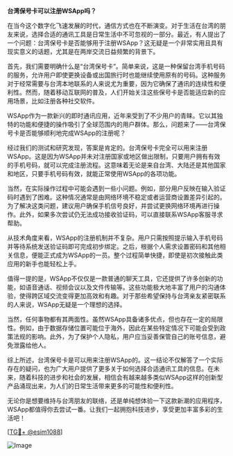 **台湾保号卡可以注册WSApp吗？**

在当今这个数字化飞速发展的时代，通信方式也在不断演变。对于生活在台湾的朋友来说，选择合适的通讯工具是日常生活中不可忽视的一部分。最近，有人提出了一个问题：台湾保号卡是否能够用于注册WSApp？这无疑是一个非常实用且具有现实意义的话题，尤其是在两岸交流日益频繁的背景下。

首先，我们需要明确什么是“台湾保号卡”。简单来说，这是一种保留台湾手机号码的服务，允许用户即使更换设备或出国旅行时也能继续使用原有的号码。这种服务对于经常需要与台湾本地联系的人来说尤为重要，因为它确保了通讯的连续性和便利性。然而，随着移动互联网的普及，人们开始关注这些保号卡是否能适应新的应用场景，比如注册各种社交软件。

WSApp作为一款新兴的即时通讯应用，近年来受到了不少用户的青睐。它以其独特的功能和便捷的操作吸引了全球范围内的用户群体。那么，问题来了——台湾保号卡是否能够顺利地完成WSApp的注册呢？

经过我们的测试和研究发现，答案是肯定的。台湾保号卡完全可以用来注册WSApp。这是因为WSApp并未对注册国家或地区做出限制，只要用户拥有有效的手机号码，就可以完成注册流程。这意味着无论是来自台湾、大陆还是其他国家和地区，只要手机号码有效，就能正常使用WSApp的各项功能。

当然，在实际操作过程中可能会遇到一些小问题。例如，部分用户反映在输入验证码时遇到了困难。这种情况通常是由网络环境不稳定或者运营商设置差异引起的。为了解决这类问题，建议用户确保手机信号良好，并尝试更换网络环境再进行操作。此外，如果多次尝试仍无法成功接收验证码，可以直接联系WSApp客服寻求帮助。

从技术角度来看，WSApp的注册机制并不复杂。用户只需按照提示输入手机号码并等待系统发送验证码即可完成初步绑定。之后，根据个人需求设置密码和其他相关信息，便能正式成为WSApp的一员。整个过程简单快捷，即使是初次接触此类应用的新手也能轻松上手。

值得一提的是，WSApp不仅仅是一款普通的聊天工具，它还提供了许多创新的功能，如语音通话、视频会议以及文件传输等。这些功能极大地丰富了用户的沟通体验，使得跨区域交流变得更加高效和有趣。对于那些希望保持与台湾亲友紧密联系的人来说，WSApp无疑是一个理想的选择。

当然，任何事物都有其两面性。虽然WSApp具备诸多优点，但也存在一定的局限性。例如，由于数据存储位置可能位于海外，因此在某些特定情况下可能会受到政策法规的影响。此外，为了保护个人隐私，用户应当妥善保管自己的账号信息，避免泄露给他人。

综上所述，台湾保号卡是可以用来注册WSApp的。这一结论不仅解答了一个实际存在的疑问，也为广大用户提供了更多关于如何选择合适通讯工具的信息。在未来，随着科技的进步和社会的发展，相信会有越来越多类似WSApp这样的创新型产品涌现出来，为人们的日常生活带来更多的可能性和便利性。

无论你是想要维持与台湾朋友的联络，还是单纯想体验一下这款新潮的应用程序，WSApp都值得你去尝试一番。让我们一起拥抱科技进步，享受更加丰富多彩的生活吧！

[[TG💪+ @esim1088](https://t.me/s/esim1088)]

![Image](https://i.postimg.cc/4NQfJmqS/Snipaste-2025-05-13-00-14-12.png)